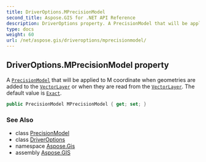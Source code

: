 ```yaml
---
title: DriverOptions.MPrecisionModel
second_title: Aspose.GIS for .NET API Reference
description: DriverOptions property. A PrecisionModel that will be applied to M coordinate when geometries are added to the VectorLayer or when they are read from the VectorLayer. The default value is Exact
type: docs
weight: 60
url: /net/aspose.gis/driveroptions/mprecisionmodel/
---
```

## DriverOptions.MPrecisionModel property

A [`PrecisionModel`](../../precisionmodel/) that will be applied to M coordinate when geometries are added to the [`VectorLayer`](../../vectorlayer/) or when they are read from the [`VectorLayer`](../../vectorlayer/). The default value is [`Exact`](../../precisionmodel/exact/).

```csharp
public PrecisionModel MPrecisionModel { get; set; }
```

### See Also

* class [PrecisionModel](../../precisionmodel/)
* class [DriverOptions](../)
* namespace [Aspose.Gis](../../driveroptions/)
* assembly [Aspose.GIS](../../../)


